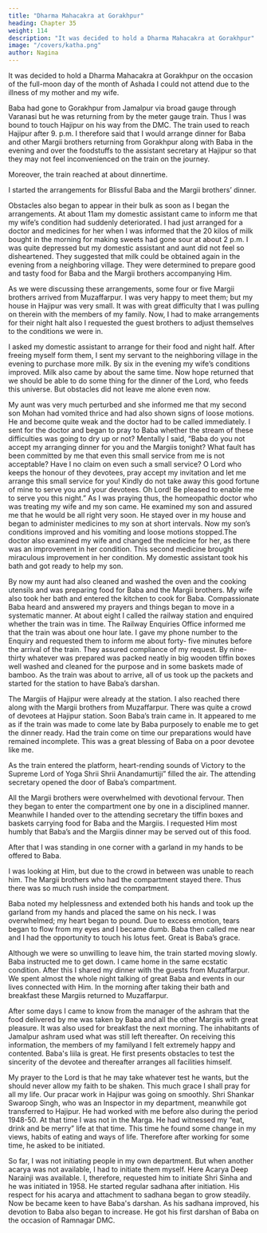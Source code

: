 ```yaml
---
title: "Dharma Mahacakra at Gorakhpur"
heading: Chapter 35
weight: 114
description: "It was decided to hold a Dharma Mahacakra at Gorakhpur"
image: "/covers/katha.png"
author: Nagina
---
```



It was decided to hold a Dharma Mahacakra at Gorakhpur on the occasion of the full-moon day of the month of Ashada I could not attend due to the illness of my mother and my wife.

Baba had gone to Gorakhpur from Jamalpur via broad gauge through Varanasi but he was returning from by the meter gauge train. Thus I was bound to touch Hajipur on his way from the DMC. The train used to reach Hajipur after 9. p.m. I therefore said that I would arrange dinner for Baba and other Margii brothers returning from Gorakhpur along with Baba in the evening and over the foodstuffs to the assistant secretary at Hajipur so that they may not feel inconvenienced on the train on the journey.

Moreover, the train reached at about dinnertime.

I started the arrangements for Blissful Baba and the Margii brothers’ dinner.

Obstacles also began to appear in their bulk as soon as I began the arrangements. At about 11am my domestic assistant came to inform me that my wife’s condition had suddenly deteriorated. I had just arranged for a doctor and medicines for her when I was informed that the 20 kilos of milk bought in the morning for making sweets had gone sour at about 2 p.m. I was quite depressed but my domestic assistant and aunt did not feel so disheartened. They suggested that milk could be obtained again in the evening from a neighboring village. They were determined to prepare good and tasty food for Baba and the Margii brothers accompanying Him.

As we were discussing these arrangements, some four or five Margii brothers arrived from Muzaffarpur. I was very happy to meet them; but my house in Hajipur was
very small. It was with great difficulty that I was pulling on therein with the members of
my family. Now, I had to make arrangements for their night halt also I requested the
guest brothers to adjust themselves to the conditions we were in. 

I asked my domestic assistant to arrange for their food and night half. After freeing myself form them, I sent
my servant to the neighboring village in the evening to purchase more milk. By six in
the evening my wife’s conditions improved. Milk also came by about the same time.
Now hope returned that we should be able to do some thing for the dinner of the Lord,
who feeds this universe. But obstacles did not leave me alone even now.

My aunt was very much perturbed and she informed me that my second son
Mohan had vomited thrice and had also shown signs of loose motions. He and become
quite weak and the doctor had to be called immediately. I sent for the doctor and began
to pray to Baba whether the stream of these difficulties was going to dry up or not?
Mentally I said, “Baba do you not accept my arranging dinner for you and the
Margiis tonight? What fault has been committed by me that even this small service
from me is not acceptable? Have I no claim on even such a small service? O Lord who
keeps the honour of they devotees, pray accept my invitation and let me arrange this
small service for you! Kindly do not take away this good fortune of mine to serve you
and your devotees. Oh Lord! Be pleased to enable me to serve you this night.”
As I was praying thus, the homeopathic doctor who was treating my wife and
my son came. He examined my son and assured me that he would be all right very
soon. He stayed over in my house and began to administer medicines to my son at
short intervals. Now my son’s conditions improved and his vomiting and loose motions
stopped.The doctor also examined my wife and changed the medicine for her, as there
was an improvement in her condition. This second medicine brought miraculous
improvement in her condition. My domestic assistant took his bath and got ready to
help my son.

By now my aunt had also cleaned and washed the oven and the cooking
utensils and was preparing food for Baba and the Margii brothers. My wife also took
her bath and entered the kitchen to cook for Baba. Compassionate Baba heard and
answered my prayers and things began to move in a systematic manner.
At about eight I called the railway station and enquired whether the train was in
time. The Railway Enquiries Office informed me that the train was about one hour late.
I gave my phone number to the Enquiry and requested them to inform me about forty-
five minutes before the arrival of the train. They assured compliance of my request.
By nine-thirty whatever was prepared was packed neatly in big wooden tiffin
boxes well washed and cleaned for the purpose and in some baskets made of bamboo.
As the train was about to arrive, all of us took up the packets and started for the station
to have Baba’s darshan.

The Margiis of Hajipur were already at the station. I also reached there along
with the Margii brothers from Muzaffarpur. There was quite a crowd of devotees at
Hajipur station. Soon Baba’s train came in. It appeared to me as if the train was made
to come late by Baba purposely to enable me to get the dinner ready. Had the train
come on time our preparations would have remained incomplete. This was a great
blessing of Baba on a poor devotee like me.

As the train entered the platform, heart-rending sounds of Victory to the
Supreme Lord of Yoga Shrii Shrii Anandamurtiji” filled the air. The attending secretary
opened the door of Baba’s compartment.

All the Margii brothers were overwhelmed
with devotional fervour. Then they began to enter the compartment one by one in a
disciplined manner. Meanwhile I handed over to the attending secretary the tiffin boxes
and baskets carrying food for Baba and the Margiis. I requested Him most humbly that
Baba’s and the Margiis dinner may be served out of this food.

After that I was standing in one corner with a garland in my hands to be offered
to Baba. 

I was looking at Him, but due to the crowd in between was unable to reach
him. The Margii brothers who had the compartment stayed there. Thus there was so
much rush inside the compartment. 

Baba noted my helplessness and extended both
his hands and took up the garland from my hands and placed the same on his neck. I
was overwhelmed; my heart began to pound. Due to excess emotion, tears began to
flow from my eyes and I became dumb. Baba then called me near and I had the
opportunity to touch his lotus feet. Great is Baba’s grace.

Although we were so unwilling to leave him, the train started moving slowly. Baba instructed me to get down. I came home in the same ecstatic condition. After this I shared my dinner with the guests from Muzaffarpur. We spent almost the whole night talking of great Baba and events in our lives connected with Him. In the morning after taking their bath and breakfast these Margiis returned to Muzaffarpur.

After some days I came to know from the manager of the ashram that the food delivered by me was taken by Baba and all the other Margiis with great pleasure. It was also used for breakfast the next morning. The inhabitants of Jamalpur ashram used what was still left thereafter. On receiving this information, the members of my familyand I felt extremely happy and contented. Baba's liila is great. He first presents obstacles to test the sincerity of the devotee and thereafter arranges all facilities himself.

My prayer to the Lord is that he may take whatever test he wants, but the should never allow my faith to be shaken. This much grace I shall pray for all my life. Our pracar work in Hajipur was going on smoothly. Shri Shankar Swaroop Singh, who was an Inspector in my department, meanwhile got transferred to Hajipur. He had worked with me before also during the period 1948-50. At that time I was not in the Marga. He had witnessed my “eat, drink and be merry” life at that time. This time he found some change in my views, habits of eating and ways of life. Therefore after working for some time, he asked to be initiated.

So far, I was not initiating people in my own department. But when another acarya was not available, I had to initiate them myself. Here Acarya Deep Narainji was available. I, therefore, requested him to initiate Shri Sinha and he was initiated in 1958. He started regular sadhana after initiation. His respect for his acarya and attachment to sadhana began to grow steadily. Now be became keen to have Baba's darshan. As his sadhana improved, his devotion to Baba also began to increase. He got his first darshan of Baba on the occasion of Ramnagar DMC.

